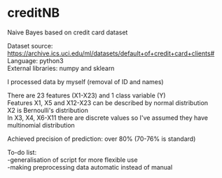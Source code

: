 # creditNB
Naive Bayes based on credit card dataset  

Dataset source: https://archive.ics.uci.edu/ml/datasets/default+of+credit+card+clients#  
Language: python3  
External libraries: numpy and sklearn  

I processed data by myself (removal of ID and names)  

There are 23 features (X1-X23) and 1 class variable (Y)  
Features X1, X5 and X12-X23 can be described by normal distribution  
X2 is Bernoulli's distribution  
In X3, X4, X6-X11 there are discrete values so I've assumed they have multinomial distribution  
  
Achieved precision of prediction: over 80% (70-76% is standard)  
  
To-do list:  
-generalisation of script for more flexible use  
-making preprocessing data automatic instead of manual  
